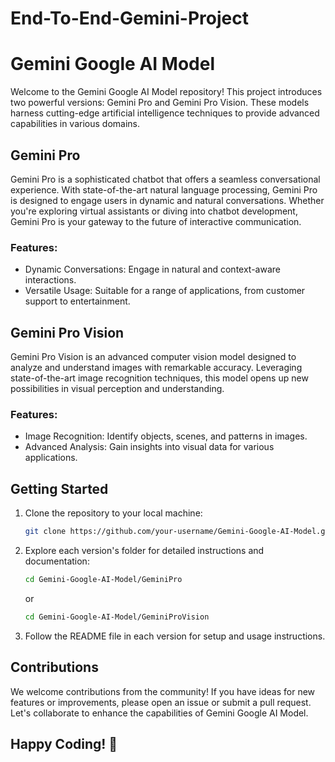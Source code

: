 # End-To-End-Gemini-Project

# Gemini Google AI Model

Welcome to the Gemini Google AI Model repository! This project introduces two powerful versions: Gemini Pro and Gemini Pro Vision. These models harness cutting-edge artificial intelligence techniques to provide advanced capabilities in various domains.

## Gemini Pro

Gemini Pro is a sophisticated chatbot that offers a seamless conversational experience. With state-of-the-art natural language processing, Gemini Pro is designed to engage users in dynamic and natural conversations. Whether you're exploring virtual assistants or diving into chatbot development, Gemini Pro is your gateway to the future of interactive communication.

### Features:

- Dynamic Conversations: Engage in natural and context-aware interactions.
- Versatile Usage: Suitable for a range of applications, from customer support to entertainment.

## Gemini Pro Vision

Gemini Pro Vision is an advanced computer vision model designed to analyze and understand images with remarkable accuracy. Leveraging state-of-the-art image recognition techniques, this model opens up new possibilities in visual perception and understanding.

### Features:

- Image Recognition: Identify objects, scenes, and patterns in images.
- Advanced Analysis: Gain insights into visual data for various applications.

## Getting Started

1. Clone the repository to your local machine:

    ```sh
    git clone https://github.com/your-username/Gemini-Google-AI-Model.git
    ```

2. Explore each version's folder for detailed instructions and documentation:

    ```sh
    cd Gemini-Google-AI-Model/GeminiPro
    ```

    or

    ```sh
    cd Gemini-Google-AI-Model/GeminiProVision
    ```

3. Follow the README file in each version for setup and usage instructions.

## Contributions

We welcome contributions from the community! If you have ideas for new features or improvements, please open an issue or submit a pull request. Let's collaborate to enhance the capabilities of Gemini Google AI Model.

## Happy Coding! 🚀
